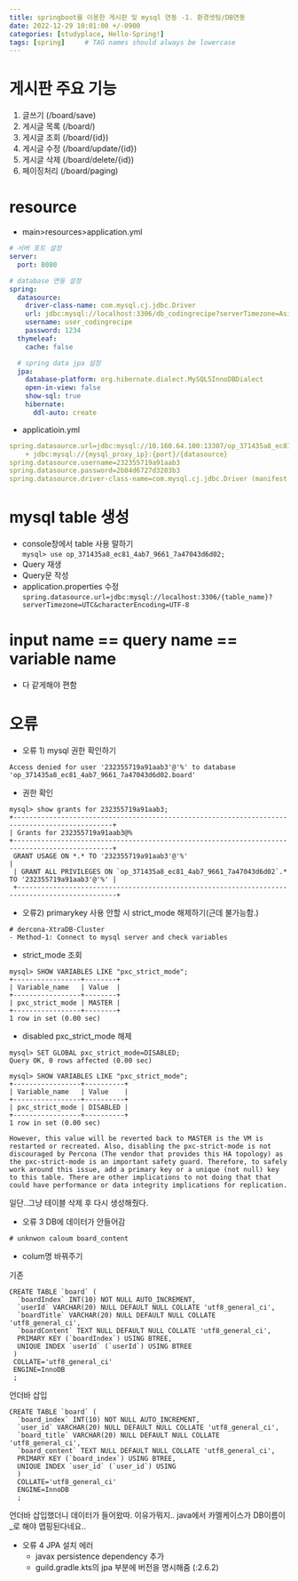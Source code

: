 ```yaml
---
title: springboot를 이용한 게시판 및 mysql 연동 -1. 환경셋팅/DB연동
date: 2022-12-29 10:01:00 +/-0900
categories: [studyplace, Hello-Spring!]
tags: [spring]     # TAG names should always be lowercase
---
```



# 게시판 주요 기능
1. 글쓰기 (/board/save)
2. 게시글 목록 (/board/)
3. 게시글 조회 (/board/{id})
4. 게시글 수정 (/board/update/{id})
5. 게시글 삭제 (/board/delete/{id})
5. 페이징처리 (/board/paging)

# resource
- main>resources>application.yml

```yml
# 서버 포트 설정
server:
  port: 8080

# database 연동 설정
spring:
  datasource:
    driver-class-name: com.mysql.cj.jdbc.Driver
    url: jdbc:mysql://localhost:3306/db_codingrecipe?serverTimezone=Asia/Seoul&characterEncoding=UTF-8
    username: user_codingrecipe
    password: 1234
  thymeleaf:
    cache: false

  # spring data jpa 설정
  jpa:
    database-platform: org.hibernate.dialect.MySQL5InnoDBDialect
    open-in-view: false
    show-sql: true
    hibernate:
      ddl-auto: create
```

- applicatioin.yml

```yml
spring.datasource.url=jdbc:mysql://10.160.64.100:13307/op_371435a8_ec81_4ab7_9661_7a47043d6d02
    + jdbc:mysql://{mysql_proxy_ip}:{port}/{datasource}
spring.datasource.username=232355719a91aab3
spring.datasource.password=2b84d6727d3203b3
spring.datasource.driver-class-name=com.mysql.cj.jdbc.Driver (manifest.yml 참조)
```

# mysql table 생성
- console창에서 table 사용 말하기  
    `mysql> use op_371435a8_ec81_4ab7_9661_7a47043d6d02;`
- Query 재생
- Query문 작성
- application.properties 수정
   `spring.datasource.url=jdbc:mysql://localhost:3306/{table_name}?serverTimezone=UTC&characterEncoding=UTF-8`

# input name == query name == variable name
- 다 같게해야 편함


# 오류


- 오류 1) mysql 권한 확인하기

```shell
Access denied for user '232355719a91aab3'@'%' to database 'op_371435a8_ec81_4ab7_9661_7a47043d6d02.board'
```

  + 권한 확인

  ```shell
  mysql> show grants for 232355719a91aab3;
  +-----------------------------------------------------------------------------------------------+
  | Grants for 232355719a91aab3@%
  +-----------------------------------------------------------------------------------------------+
   GRANT USAGE ON *.* TO '232355719a91aab3'@'%'                                                  |
   | GRANT ALL PRIVILEGES ON `op_371435a8_ec81_4ab7_9661_7a47043d6d02`.* TO '232355719a91aab3'@'%' |
   +-----------------------------------------------------------------------------------------------+
   ```


- 오류2) primarykey 사용 안할 시 strict_mode 해제하기(근데 불가능함.) 

```shell
# dercona-XtraDB-Cluster
- Method-1: Connect to mysql server and check variables
```

  + strict_mode 조회
  
  ```shell
  mysql> SHOW VARIABLES LIKE "pxc_strict_mode";
  +-----------------+--------+
  | Variable_name   | Value  |
  +-----------------+--------+
  | pxc_strict_mode | MASTER |
  +-----------------+--------+
  1 row in set (0.00 sec)
  ```

  + disabled pxc_strict_mode 해제

  ```shell
  mysql> SET GLOBAL pxc_strict_mode=DISABLED;
  Query OK, 0 rows affected (0.00 sec)
  
  mysql> SHOW VARIABLES LIKE "pxc_strict_mode";
  +-----------------+----------+
  | Variable_name   | Value    |
  +-----------------+----------+
  | pxc_strict_mode | DISABLED |
  +-----------------+----------+
  1 row in set (0.00 sec)
  
  However, this value will be reverted back to MASTER is the VM is restarted or recreated. Also, disabling the pxc-strict-mode is not discouraged by Percona (The vendor that provides this HA topology) as the pxc-strict-mode is an important safety guard. Therefore, to safely work around this issue, add a primary key or a unique (not null) key to this table. There are other implications to not doing that that could have performance or data integrity implications for replication.
  ```

일단..그냥 테이블 삭제 후 다시 생성해줬다.

- 오류 3 DB에 데이터가 안들어감

```shell
# unknwon caloum board_content
```
  
  + colum명 바꿔주기 
  
  기존
  
  ```shell
  CREATE TABLE `board` (
    `boardIndex` INT(10) NOT NULL AUTO_INCREMENT,
    `userId` VARCHAR(20) NULL DEFAULT NULL COLLATE 'utf8_general_ci',
    `boardTitle` VARCHAR(20) NULL DEFAULT NULL COLLATE 'utf8_general_ci',
    `boardContent` TEXT NULL DEFAULT NULL COLLATE 'utf8_general_ci',
    PRIMARY KEY (`boardIndex`) USING BTREE,
    UNIQUE INDEX `userId` (`userId`) USING BTREE
   )
   COLLATE='utf8_general_ci'
   ENGINE=InnoDB
   ;
   ```

언더바 삽입

```shell
CREATE TABLE `board` (
  `board_index` INT(10) NOT NULL AUTO_INCREMENT,
  `user_id` VARCHAR(20) NULL DEFAULT NULL COLLATE 'utf8_general_ci',
  `board_title` VARCHAR(20) NULL DEFAULT NULL COLLATE 'utf8_general_ci',
  `board_content` TEXT NULL DEFAULT NULL COLLATE 'utf8_general_ci',
  PRIMARY KEY (`board_index`) USING BTREE,
  UNIQUE INDEX `user_id` (`user_id`) USING 
  )
  COLLATE='utf8_general_ci'
  ENGINE=InnoDB
  ;
  ```
  언더바 삽입했더니 데이터가 들어왔따. 이유가뭐지.. java에서 카멜케이스가 DB이름이 _로 해야 맵핑된다네요..

- 오류 4 JPA 설치 에러 
  - javax persistence dependency 추가
  - guild.gradle.kts의 jpa 부분에 버전을 명시해줌 (:2.6.2)